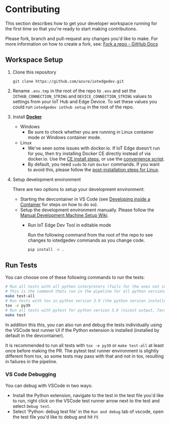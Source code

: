 # Contributing

This section describes how to get your developer workspace running for the first time so that you're ready to start making contributions.

Please fork, branch and pull-request any changes you'd like to make. For more information on how to create a fork, see: [Fork a repo - GitHub Docs](https://docs.github.com/en/get-started/quickstart/fork-a-repo)

## Workspace Setup

1. Clone this repository

    `git clone https://github.com/azure/iotedgedev.git`

2. Rename `.env.tmp` in the root of the repo to `.env` and set the `IOTHUB_CONNECTION_STRING` and `DEVICE_CONNECTION_STRING` values to settings from your IoT Hub and Edge Device. To set these values you could run `iotedgedev iothub setup` in the root of the repo.

3. Install **[Docker](https://docs.docker.com/engine/installation/)**
    - Windows
        - Be sure to check whether you are running in Linux container mode or Windows container mode.
    - Linux
        - We've seen some issues with docker.io. If IoT Edge doesn't run for you, then try installing Docker CE directly instead of via docker.io. Use the [CE install steps](https://docs.docker.com/engine/installation/linux/docker-ce/ubuntu/#install-docker-ce), or use the [convenience script](https://docs.docker.com/engine/installation/linux/docker-ce/ubuntu/#install-using-the-convenience-script).
        - By default, you need `sudo` to run `docker` commands. If you want to avoid this, please follow the [post-installation steps for Linux](https://docs.docker.com/install/linux/linux-postinstall/#manage-docker-as-a-non-root-user).

4. Setup development environment

    There are two options to setup your development environment:

    - Starting the devcontainer in VS Code (see [Developing inside a Container](https://code.visualstudio.com/docs/remote/containers) for steps on how to do so).
    - Setup the development environment manually. Please follow the [Manual Development Machine Setup Wiki](docs/environment-setup/manual-dev-machine-setup.md).
      - Run IoT Edge Dev Tool in editable mode

        Run the following command from the root of the repo to see changes to iotedgedev commands as you change code.

        ```sh
        pip install -e .
        ```

## Run Tests

You can choose one of these following commands to run the tests:

```sh
# Run all tests with all python interpreters (fails for the ones not installed)
# This is the command thats run in the pipeline for all python versions
make test-all
# Run tests with tox in python version 3.9 (the python version installed in the devcontainer)
tox -e py39
# Run all tests with pytest for python version 3.9 (nicest output, fastest)
make test
```

In addition this this, you can also run and debug the tests individually using the VSCode test runner UI if the Python extension is installed (installed by default in the devcontainer).

It is recommended to run all tests with `tox -e py39` or `make test-all` at least once before making the PR. The pytest test runner environment is slightly different from tox, so some tests may pass with that and not in tox, resulting in failures in the pipeline.

### VS Code Debugging

You can debug with VSCode in two ways:

- Install the Python extension, navigate to the test in the test file you'd like to run, right click on the VSCode test runner arrow next to the test and select `Debug test`.
- Select 'Python: debug test file' in the `Run and debug` tab of vscode, open the test file you'd like to debug and hit `F5`
